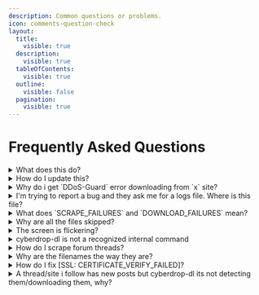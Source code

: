```yaml
---
description: Common questions or problems.
icon: comments-question-check
layout:
  title:
    visible: true
  description:
    visible: true
  tableOfContents:
    visible: true
  outline:
    visible: false
  pagination:
    visible: true
---
```


# Frequently Asked Questions

<details>
<summary>What does this do?</summary>
This is a bulk downloader for the supported sites. It supports resumable downloading (you can close and reopen the program at any time and it will pick up where it left off), and keeps track of your download history to avoid downloading files you've already downloaded in the past.

</details>

<details>
<summary>How do I update this?</summary>

If you are using one of the provided start files, it should do so automatically. Keep in mind that they will only update to the newest version within the same major version. ex: if you are using v8 start scripts, they will update to the lastest v8 release. When v9 is out, you will need to download the new start scripts

</details>
<details>
<summary> Why do i get `DDoS-Guard` error downloading from `x` site? </summary>

You may need to import cookies. Follow the instructions here: [How to extract cookies (DDoSGuard or login errors) #839](https://github.com/jbsparrow/CyberDropDownloader/discussions/839)

</details>

<details>

<summary> I'm trying to report a bug and they ask me for a logs file. Where is this file? </summary>

By default, it'll be in `./AppData/configs/<config>/logs/`

The `AppData` folder is created inside the folder where you run cyberdrop-dl from

</details>

<details>
<summary> What does `SCRAPE_FAILURES` and `DOWNLOAD_FAILURES` mean? </summary>

Quite simply, almost all of them you see will be HTTP Status codes. Such as: 404 - Not Found (dead link)

You check [this page to learn about what each error code means](https://developer.mozilla.org/en-US/docs/Web/HTTP/Status).

{% hint style="info" %}
Any "Unknown" error, is usually coding related, or it'll be something like the program not being able to find a file extension for a file.
{% endhint %}

</details>

<details>
<summary> Why are all the files skipped? </summary>

The program tracks your download history and will skip any files you've previously downloaded to avoid duplicates. You can disable this behavior by using the `--ignore-history` CLI argument or setting `ignore_history` to `true` in the config

</details>

<details>
<summary> The screen is flickering? </summary>

This issue is likely related to the limitations of the traditional command prompt, which has remained largely unchanged over time. For Windows 10 users, it's recommended to install and use [Windows Terminal](https://aka.ms/terminal) to run Cyberdrop-DL. Windows Terminal is the default on Windows 11.

</details>

<details>
<summary> cyberdrop-dl is not a recognized internal command </summary>

This issue is caused by an improper installation of Python, specifically Python not being added to the system PATH.

It is recommended to revisit the [Getting Started](getting-started/README.md) guide and follow the steps provided to reinstall or use one of the lastest start scripts

</details>

<details>
<summary>  How do I scrape forum threads? </summary>

You may to import cookies to use as autentication for those sites. Follow the instructions here: [How to extract cookies (DDoSGuard or login errors) #839](https://github.com/jbsparrow/CyberDropDownloader/discussions/839)

</details>

<details>
<summary> Why are the filenames the way they are? </summary>

Filenames are taken directly from the source website. Blame whoever uploaded it.

</details>

<details>
<summary> How do I fix [SSL: CERTIFICATE_VERIFY_FAILED]? </summary>

This should only appear on macOS, so these instructions are for mac users.

Go to your applications folder, find the python folder inside of it. Run the `Install Certificates` file in that folder.

Go back to where you are running Cyberdrop-DL and delete the the `venv` folder if one exists (if not, don't worry). Then try running the program again.

</details>

<details>
<summary> A thread/site i follow has new posts but cyberdrop-dl its not detecting them/downloading them, why? </summary>

cyberdrop-dl caches requests to made to sites to speed up re-runs and minimize load on those sites. By default, forums are cached for 30 days and any other site is cached for 7 days.

You can run with `--disable-cache` to temporarily disable the cache (CLI only) or change the default values to 0.

See:

[--forum-cache-expire-after](https://script-ware.gitbook.io/cyberdrop-dl/reference/configuration-options/global-settings/rate-limiting-options#forum_cache_expire_after)

[--file-host-cache-expire-after](https://script-ware.gitbook.io/cyberdrop-dl/reference/configuration-options/global-settings/rate-limiting-options#file_host_cache_expire_after)

</details>
